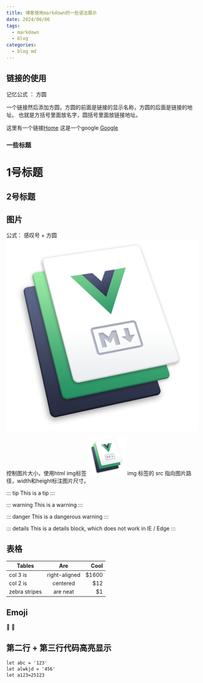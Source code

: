```yaml
---
title: 博客使用markdown的一些语法展示
date: 2024/06/06
tags:
  - markdown
  - blog
categories:
  - blog md
---
```


## 链接的使用

记忆公式 ： 方圆

一个链接然后添加方圆，方圆的前面是链接的显示名称，方圆的后面是链接的地址。
也就是方括号里面放名字，圆括号里面放链接地址。

这里有一个链接[Home](/)
这是一个google [Google](https://www.google.com/ncr)

### 一些标题
# 1号标题

## 2号标题


## 图片

公式： 感叹号 + 方圆
![|100](https://raw.githubusercontent.com/InsHomePgup/pic_go_img/main/blog/hero.png)

控制图片大小，使用html img标签
<img src="https://raw.githubusercontent.com/InsHomePgup/pic_go_img/main/blog/hero.png" width="100">
img 标签的 src 指向图片路径，width和height标注图片尺寸。



::: tip
This is a tip
:::

::: warning
This is a warning
:::

::: danger
This is a dangerous warning
:::

::: details
This is a details block, which does not work in IE / Edge
:::


## 表格

| Tables        | Are           | Cool  |
| ------------- |:-------------:| -----:|
| col 3 is      | right-aligned | $1600 |
| col 2 is      | centered      |   $12 |
| zebra stripes | are neat      |    $1 |

## Emoji

:tada: :100:

## 第二行 + 第三行代码高亮显示

```js{2-3}
let abc = '123'
let alwkjd = '456'
let a123=25123

```
